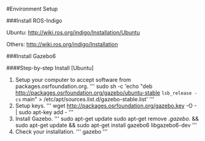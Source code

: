 #Environment Setup

###Install ROS-Indigo

Ubuntu: http://wiki.ros.org/indigo/Installation/Ubuntu

Others: http://wiki.ros.org/indigo/Installation 

###Install Gazebo6

####Step-by-step Install [Ubuntu]
1. Setup your computer to accept software from packages.osrfoundation.org.
'''
sudo sh -c 'echo "deb http://packages.osrfoundation.org/gazebo/ubuntu-stable `lsb_release -cs` main" > /etc/apt/sources.list.d/gazebo-stable.list'
'''
2. Setup keys.
'''
wget http://packages.osrfoundation.org/gazebo.key -O - | sudo apt-key add -
'''
3. Install Gazebo.
'''
sudo apt-get update
sudo apt-get remove .*gazebo.* && sudo apt-get update && sudo apt-get install gazebo6 libgazebo6-dev
'''
4. Check your installation.
'''
gazebo
'''
